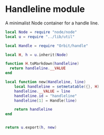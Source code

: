 # Handleline module

   A minimalist Node container for a handle line.

```lua
local Node = require "node/node"
local u = require "../lib/util"

local Handle = require "Orbit/handle"

local H, h = u.inherit(Node)

function H.toMarkdown(handleline)
  return handleline.__VALUE
end

local function new(Handleline, line)
    local handleline = setmetatable({}, H)
    handleline.__VALUE = line
    handleline.id = "handleline"
    handleline[1] = Handle(line)

    return handleline
end


return u.export(h, new)
```
